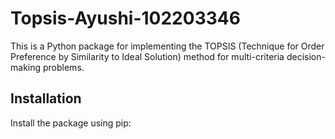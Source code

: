 # Topsis-Ayushi-102203346

This is a Python package for implementing the TOPSIS (Technique for Order Preference by Similarity to Ideal Solution) method for multi-criteria decision-making problems.

## Installation

Install the package using pip:

